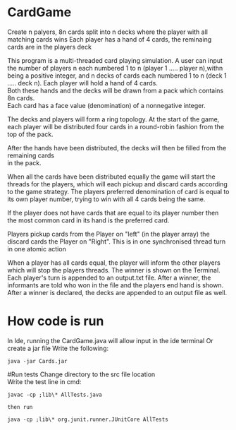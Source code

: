 # CardGame
Create n palyers, 8n cards split into n decks where the player with all matching cards wins
Each player has a hand of 4 cards, the reminaing cards are in the players deck

This program is a multi-threaded card playing simulation.
A user can input the number of players n each	 numbered 1	to	n (player 1 ..... player n),withn being	a positive	integer,
and	n decks	of cards each numbered 1 to	n (deck 1 ..... deck n). Each player will hold a hand of 4	cards.	
Both	 these	hands	and	 the	decks	will	be	drawn	from	 a	 pack which	 contains	 8n cards.	 
Each	 card	 has	 a	 face	 value	 (denomination)	 of	 a	 nonnegative	integer.

The	decks	and	players	will	form	a	ring	topology.	At	the	start	of	the	game,	each	player	will	be	distributed	four cards	in	a	round-robin	
fashion	from the	top	of	the	pack.

After	the	hands	have	been	distributed,	the	decks	will	then	be	filled	from	the	remaining	cards	
in	the	pack.	

When all the cards have been distributed equally the game will start the threads for the players, which will each
pickup and discard cards according to the game strategy. The players preferred denomination of card is equal to its 
own player number, trying to win with all 4 cards being the same.

If the player does not have cards that are equal to its player number then the most common card in its hand 
is the preferred card.

Players pickup cards from the Player on "left" (in the player array) the  discard cards the Player on "Right".
This is in one synchronised thread turn in one atomic action

When a player has all cards equal, the player will inform the other players which will stop the players threads.
The winner is shown on the Terminal.
Each player's turn is appended to an output.txt file. After a winner, the informants are told who won in the file
and the players end hand is shown.
After a winner is declared, the decks are appended to an output file as well.

# How code is run 
In Ide, running the CardGame.java will allow input in the ide terminal
Or create a jar file
Write the following:
   
    java -jar Cards.jar    


#Run tests
Change directory to the src file location  
Write the test line in cmd:

    javac -cp ;lib\* AllTests.java
    
    then run
    
    java -cp ;lib\* org.junit.runner.JUnitCore AllTests



